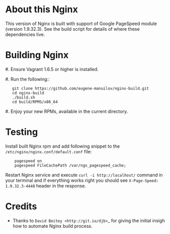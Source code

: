 About this Nginx
================

This version of Nginx is built with support of Google PageSpeed module (version 1.9.32.3). See the build script for details of where these dependencies live.

Building Nginx
==============

#. Ensure Vagrant 1.6.5 or higher is installed.

#. Run the following::

       git clone https://github.com/eugene-manuilov/nginx-build.git
       cd nginx-build
       ./build.sh
       cd build/RPMS/x86_64

#. Enjoy your new RPMs, available in the current directory.

Testing
=======

Install built Nginx rpm and add following snippet to the ``/etc/nginx/nginx.conf/default.conf`` file:

		pagespeed on
		pagespeed FileCachePath /var/ngx_pagespeed_cache;

Restart Nginx service and execute ``curl -i http://localhost/`` command in your terminal and if everything works right you should see ``X-Page-Speed: 1.9.32.3-4448`` header in the response.

Credits
=======

* Thanks to `David Beitey <http://git.io/djb>`_ for giving the initial insigh how to automate Nginx build process.